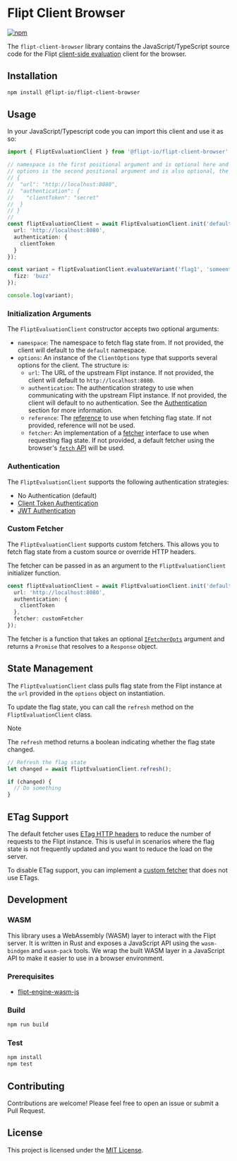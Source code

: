# Flipt Client Browser

[![npm](https://img.shields.io/npm/v/@flipt-io/flipt-client-browser?label=%40flipt-io%2Fflipt-client-browser)](https://www.npmjs.com/package/@flipt-io/flipt-client-browser)

The `flipt-client-browser` library contains the JavaScript/TypeScript source code for the Flipt [client-side evaluation](https://www.flipt.io/docs/integration/client) client for the browser.

## Installation

```bash
npm install @flipt-io/flipt-client-browser
```

## Usage

In your JavaScript/Typescript code you can import this client and use it as so:

```typescript
import { FliptEvaluationClient } from '@flipt-io/flipt-client-browser';

// namespace is the first positional argument and is optional here and will have a value of "default" if not specified.
// options is the second positional argument and is also optional, the structure is:
// {
//  "url": "http://localhost:8080",
//  "authentication": {
//    "clientToken": "secret"
//  }
// }
//
const fliptEvaluationClient = await FliptEvaluationClient.init('default', {
  url: 'http://localhost:8080',
  authentication: {
    clientToken
  }
});

const variant = fliptEvaluationClient.evaluateVariant('flag1', 'someentity', {
  fizz: 'buzz'
});

console.log(variant);
```

### Initialization Arguments

The `FliptEvaluationClient` constructor accepts two optional arguments:

- `namespace`: The namespace to fetch flag state from. If not provided, the client will default to the `default` namespace.
- `options`: An instance of the `ClientOptions` type that supports several options for the client. The structure is:
  - `url`: The URL of the upstream Flipt instance. If not provided, the client will default to `http://localhost:8080`.
  - `authentication`: The authentication strategy to use when communicating with the upstream Flipt instance. If not provided, the client will default to no authentication. See the [Authentication](#authentication) section for more information.
  - `reference`: The [reference](https://docs.flipt.io/guides/user/using-references) to use when fetching flag state. If not provided, reference will not be used.
  - `fetcher`: An implementation of a [fetcher](https://github.com/flipt-io/flipt-client-sdks/blob/4821cb227c6c8b10419b96674d44ad1d6668a647/flipt-client-browser/src/models.ts#L5) interface to use when requesting flag state. If not provided, a default fetcher using the browser's [`fetch` API](https://developer.mozilla.org/en-US/docs/Web/API/Fetch_API) will be used.

### Authentication

The `FliptEvaluationClient` supports the following authentication strategies:

- No Authentication (default)
- [Client Token Authentication](https://docs.flipt.io/authentication/using-tokens)
- [JWT Authentication](https://docs.flipt.io/authentication/using-jwts)

### Custom Fetcher

The `FliptEvaluationClient` supports custom fetchers. This allows you to fetch flag state from a custom source or override HTTP headers.

The fetcher can be passed in as an argument to the `FliptEvaluationClient` initializer function.

```typescript
const fliptEvaluationClient = await FliptEvaluationClient.init('default', {
  url: 'http://localhost:8080',
  authentication: {
    clientToken
  },
  fetcher: customFetcher
});
```

The fetcher is a function that takes an optional [`IFetcherOpts`](https://github.com/flipt-io/flipt-client-sdks/blob/4821cb227c6c8b10419b96674d44ad1d6668a647/flipt-client-browser/src/models.ts#L1) argument and returns a `Promise` that resolves to a `Response` object.

## State Management

The `FliptEvaluationClient` class pulls flag state from the Flipt instance at the `url` provided in the `options` object on instantiation.

To update the flag state, you can call the `refresh` method on the `FliptEvaluationClient` class.

> [!NOTE]
> The `refresh` method returns a boolean indicating whether the flag state changed.

```typescript
// Refresh the flag state
let changed = await fliptEvaluationClient.refresh();

if (changed) {
  // Do something
}
```

## ETag Support

The default fetcher uses [ETag HTTP headers](https://developer.mozilla.org/en-US/docs/Web/HTTP/Headers/ETag) to reduce the number of requests to the Flipt instance. This is useful in scenarios where the flag state is not frequently updated and you want to reduce the load on the server.

To disable ETag support, you can implement a [custom fetcher](#custom-fetcher) that does not use ETags.

## Development

### WASM

This library uses a WebAssembly (WASM) layer to interact with the Flipt server. It is written in Rust and exposes a JavaScript API using the `wasm-bindgen` and `wasm-pack` tools. We wrap the built WASM layer in a JavaScript API to make it easier to use in a browser environment.

### Prerequisites

- [flipt-engine-wasm-js](../flipt-engine-wasm-js)

### Build

```bash
npm run build
```

### Test

```bash
npm install
npm test
```

## Contributing

Contributions are welcome! Please feel free to open an issue or submit a Pull Request.

## License

This project is licensed under the [MIT License](LICENSE).
